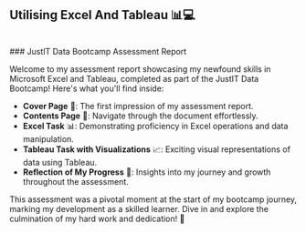 ## Utilising Excel And Tableau 📊💻
<br>
### JustIT Data Bootcamp Assessment Report 
<br>

Welcome to my assessment report showcasing my newfound skills in Microsoft Excel and Tableau, completed as part of the JustIT Data Bootcamp! Here's what you'll find inside:
<br>
- **Cover Page** 📑: The first impression of my assessment report.
- **Contents Page** 📄: Navigate through the document effortlessly.
- **Excel Task** 📊: Demonstrating proficiency in Excel operations and data manipulation.
- **Tableau Task with Visualizations** 📈: Exciting visual representations of data using Tableau.
- **Reflection of My Progress** 🤔: Insights into my journey and growth throughout the assessment.

This assessment was a pivotal moment at the start of my bootcamp journey, marking my development as a skilled learner. Dive in and explore the culmination of my hard work and dedication! 🌟
